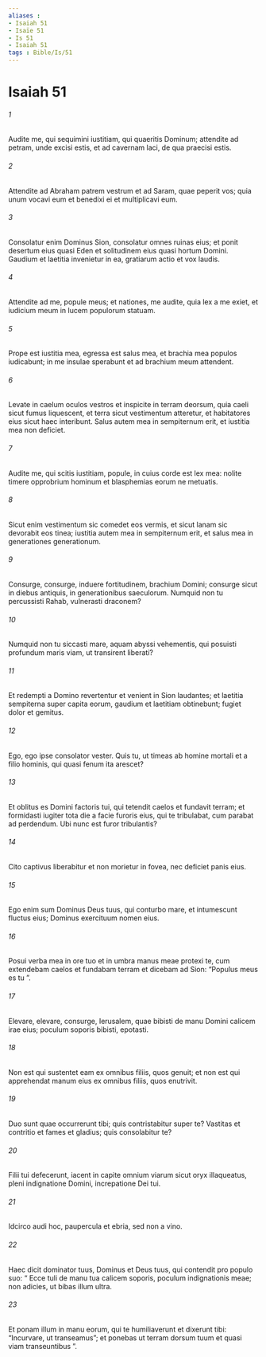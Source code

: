 ```yaml
---
aliases : 
- Isaiah 51
- Isaïe 51
- Is 51
- Isaiah 51
tags : Bible/Is/51
---
```


# Isaiah 51

###### 1
Audite me, qui sequimini iustitiam, qui quaeritis Dominum; attendite ad petram, unde excisi estis, et ad cavernam laci, de qua praecisi estis.
###### 2
Attendite ad Abraham patrem vestrum et ad Saram, quae peperit vos; quia unum vocavi eum et benedixi ei et multiplicavi eum.
###### 3
Consolatur enim Dominus Sion, consolatur omnes ruinas eius; et ponit desertum eius quasi Eden et solitudinem eius quasi hortum Domini. Gaudium et laetitia invenietur in ea, gratiarum actio et vox laudis.
###### 4
Attendite ad me, popule meus; et nationes, me audite, quia lex a me exiet, et iudicium meum in lucem populorum statuam.
###### 5
Prope est iustitia mea, egressa est salus mea, et brachia mea populos iudicabunt; in me insulae sperabunt et ad brachium meum attendent.
###### 6
Levate in caelum oculos vestros et inspicite in terram deorsum, quia caeli sicut fumus liquescent, et terra sicut vestimentum atteretur, et habitatores eius sicut haec interibunt. Salus autem mea in sempiternum erit, et iustitia mea non deficiet.
###### 7
Audite me, qui scitis iustitiam, popule, in cuius corde est lex mea: nolite timere opprobrium hominum et blasphemias eorum ne metuatis.
###### 8
Sicut enim vestimentum sic comedet eos vermis, et sicut lanam sic devorabit eos tinea; iustitia autem mea in sempiternum erit, et salus mea in generationes generationum.
###### 9
Consurge, consurge, induere fortitudinem, brachium Domini; consurge sicut in diebus antiquis, in generationibus saeculorum. Numquid non tu percussisti Rahab, vulnerasti draconem?
###### 10
Numquid non tu siccasti mare, aquam abyssi vehementis, qui posuisti profundum maris viam, ut transirent liberati?
###### 11
Et redempti a Domino revertentur et venient in Sion laudantes; et laetitia sempiterna super capita eorum, gaudium et laetitiam obtinebunt; fugiet dolor et gemitus.
###### 12
Ego, ego ipse consolator vester. Quis tu, ut timeas ab homine mortali et a filio hominis, qui quasi fenum ita arescet?
###### 13
Et oblitus es Domini factoris tui, qui tetendit caelos et fundavit terram; et formidasti iugiter tota die a facie furoris eius, qui te tribulabat, cum parabat ad perdendum. Ubi nunc est furor tribulantis?
###### 14
Cito captivus liberabitur et non morietur in fovea, nec deficiet panis eius.
###### 15
Ego enim sum Dominus Deus tuus, qui conturbo mare, et intumescunt fluctus eius; Dominus exercituum nomen eius.
###### 16
Posui verba mea in ore tuo et in umbra manus meae protexi te, cum extendebam caelos et fundabam terram et dicebam ad Sion: “Populus meus es tu ”.
###### 17
Elevare, elevare, consurge, Ierusalem, quae bibisti de manu Domini calicem irae eius; poculum soporis bibisti, epotasti.
###### 18
Non est qui sustentet eam ex omnibus filiis, quos genuit; et non est qui apprehendat manum eius ex omnibus filiis, quos enutrivit.
###### 19
Duo sunt quae occurrerunt tibi; quis contristabitur super te? Vastitas et contritio et fames et gladius; quis consolabitur te?
###### 20
Filii tui defecerunt, iacent in capite omnium viarum sicut oryx illaqueatus, pleni indignatione Domini, increpatione Dei tui.
###### 21
Idcirco audi hoc, paupercula et ebria, sed non a vino.
###### 22
Haec dicit dominator tuus, Dominus et Deus tuus, qui contendit pro populo suo: “ Ecce tuli de manu tua calicem soporis, poculum indignationis meae; non adicies, ut bibas illum ultra.
###### 23
Et ponam illum in manu eorum, qui te humiliaverunt et dixerunt tibi: “Incurvare, ut transeamus”; et ponebas ut terram dorsum tuum et quasi viam transeuntibus ”.
